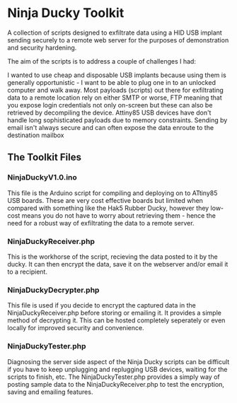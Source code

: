 # Ninja Ducky Toolkit

A collection of scripts designed to exfiltrate data using a HID USB implant sending securely to a remote web server for the purposes of demonstration and security hardening.

The aim of the scripts is to address a couple of challenges I had:

I wanted to use cheap and disposable USB implants because using them is generally opportunistic - I want to be able to plug one in to an unlocked computer and walk away.
Most payloads (scripts) out there for exfiltrating data to a remote location rely on either SMTP or worse, FTP meaning that you expose login credentials not only on-screen but these can also be retrieved by decompiling the device.
Attiny85 USB devices have don't handle long sophisticated payloads due to memory constraints.
Sending by email isn't always secure and can often expose the data enroute to the destination mailbox

## The Toolkit Files

### NinjaDuckyV1.0.ino
This file is the Arduino script for compiling and deploying on to ATtiny85 USB boards.  These are very cost effective boards but limited when compared with something like the Hak5 Rubber Ducky, however they low-cost means you do not have to worry about retrieving them - hence the need for a robust way of exfiltrating the data to a remote server.

### NinjaDuckyReceiver.php
This is the workhorse of the script, recieving the data posted to it by the ducky.  It can then encrypt the data, save it on the webserver and/or email it to a recipient.

### NinjaDuckyDecrypter.php
This file is used if you decide to encrypt the captured data in the NinjaDuckyReceiver.php before storing or emailing it.  It provides a simple method of decrypting it.  This can be hosted completely seperately or even locally for improved security and convenience.

### NinjaDuckyTester.php
Diagnosing the server side aspect of the Ninja Ducky scripts can be difficult if you have to keep unplugging and replugging USB devices, waiting for the scripts to finish, etc.   The NinjaDuckyTester.php provides a simply way of posting sample data to the NinjaDuckyReceiver.php to test the encryption, saving and emailing features.
